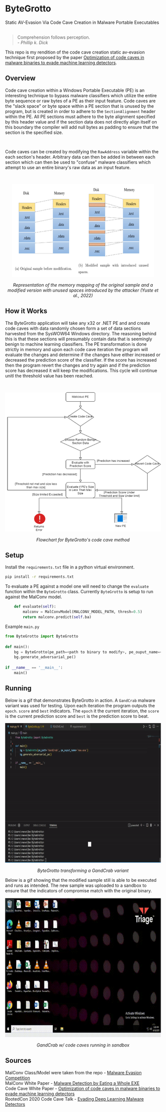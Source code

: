 # ByteGrotto
Static AV-Evasion Via Code Cave Creation in Malware Portable Executables
<br/>
<br/>

>Comprehension follows perception.\
>\- *Phillip k. Dick* 


This repo is my rendition of the code cave creation static av-evasion technique first proposed by the paper [Optimization of code caves in malware binaries to evade machine learning detectors](https://www.sciencedirect.com/science/article/pii/S0167404822000426).


## Overview
Code cave creation within a Windows Portable Executable (PE) is an interesting technique to bypass malware classifiers which utilize the entire byte sequence or raw bytes of a PE as their input feature.  Code caves are the "slack space" or byte space within a PE section that is unused by the program, but is created in order to adhere to the `SectionAlignment` header within the PE.  All PE sections must adhere to the byte alignment specified by this header value and if the section data does not directly align itself on this boundary the compiler will add null bytes as padding to ensure that the section is the specified size.

<br/>

Code caves can be created by modifying the `RawAddress` variable within the each section's header.  Arbitrary data can then be added in between each section which can then be used to "confuse" malware classifiers which attempt to use an entire binary's raw data as an input feature.  

<br/>
<p align="center">
  <img width="460" height="300" src="images/code_cave.png">
  <p align="center"><i>Representation of the memory mapping of the original sample and a modified version with unused spaces introduced by the attacker (Yuste et al., 2022)</i></p>
</p>

## How it Works
The ByteGrotto application will take any x32 or .NET PE and and create code caves with data randomly chosen form a set of data sections harvested from the SysWOW64 Windows directory. The reasoning behind this is that these sections will presumably contain data that is seemingly benign to machine learning classifiers.  The PE transformation is done strictly in memory and upon each code cave iteration the program will evaluate the changes and determine if the changes have either increased or decreased the prediction score of the classifier.  If the score has increased then the program revert the changes and try again and if the prediction score has decreased it will keep the modifications.  This cycle will continue unitl the threshold value has been reached.  

<br/>
<p align="center">
  <img width="560" height="450" src="images/flowchart.png">
  <p align="center"><i>Flowchart for ByteGrotto's code cave method </i></p>
</p>

## Setup
Install the `requirements.txt` file in a python virtual environment.
```bash
pip install -r requirements.txt
```

To evaluate a PE against a model one will need to change the `evaluate` function within the `ByteGrotto` class.  Currently `ByteGrotto` is setup to run against the MalConv model.  
```python
    def evaluate(self):
        malconv = MalConvModel(MALCONV_MODEL_PATH, thresh=0.5)
        return malconv.predict(self.ba)
```

Example `main.py`
```python
from ByteGrotto import ByteGrotto

def main():
    bg = ByteGrotto(pe_path=<path to binary to modify>, pe_ouput_name=<output exe name>)
    bg.generate_adversarial_pe()

if __name__ == '__main__':
    main()
```

## Running
Below is a gif that demonstrates ByteGrotto in action.  A `GandCrab` malware variant was used for testing.  Upon each iteration the program outputs the `epoch`. `score` and `best` indicators.  The `epoch` it the current iteration, the `score` is the current prediction score and `best` is the prediction score to beat.
<p align="center">
  <img width="760" height="450" src="gifs/gandcrab_code_cave.gif">
  <p align="center"><i>ByteGrotto transforming a GandCrab variant</i></p>
</p>

Below is a gif showing that the modified sample still is able to be executed and runs as intended.  The new sample was uploaded to a sandbox to ensure that the indicators of compromise match with the original binary.
<p align="center">
  <img width="760" height="450" src="gifs/GandCrab_SandBox.gif">
  <p align="center"><i>GandCrab w/ code caves running in sandbox</i></p>
</p>

## Sources
MalConv Class/Model were taken from the repo - [Malware Evasion Competition](https://github.com/endgameinc/malware_evasion_competition)
</br>
MalConv White Paper - [Malware Detection by Eating a Whole EXE](https://arxiv.org/pdf/1710.09435.pdf)
</br>
Code Cave White Paper - [Optimization of code caves in malware binaries to evade machine learning detectors](https://www.sciencedirect.com/science/article/pii/S0167404822000426)
</br>
RootedCon 2020 Code Cave Talk - [Evading Deep Learning Malware Detectors](https://www.youtube.com/watch?v=Qp4hx6HTHrQ)
